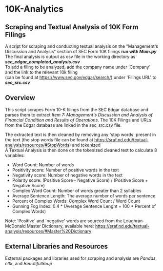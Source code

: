 # 10K-Analytics
## Scraping and Textual Analysis of 10K Form Filings
A script for scraping and conducting textual analysis on the "Management's Discussion and Analysis" section of SEC Form 10K filings
**run with *Main.py***<br>
The final analysis is output as csv file in the working directory as ***sec_edgar_completed_analysis.csv***<br>
To add a filing to be analyzed, add the company name under 'Company' and the link to the relevant 10k filing  <br> (can be found at https://www.sec.gov/edgar/search/) under 'Filings URL' to ***sec_src.csv***


## Overview
This script scrapes Form 10-K filings from the SEC Edgar database and parses them to extract *Item 7: Management's Discussion and Analysis of Financial Condition and Results of Operations*. The 10K Filings and URLs from the Edgar database are linked in the sec_src.csv file.

The extracted text is then cleaned by removing any 'stop words' present in the text (the stop words file can be found at https://sraf.nd.edu/textual-analysis/resources/#StopWords) and tokenized<br>
A Textual Analysis is then done on the tokenized cleaned text to calculate 8 variables:

* Word Count: Number of words
* Positivity score: Number of positive words in the text
* Negativity score: Number of negative words in the text
* Polarity score: (Positive Score - Negative Score) / (Positive Score + Negative Score)
* Complex Word Count: Number of words greater than 2 syllables
* Average Sentence Length: The average number of words per sentence
* Percent of Complex Words: Complex Word Count / Word Count
* Gunning Fog Index: 0.4 * (Average Sentence Lenght + 100 * Percent of Complex Words)

Note: 'Positive' and 'negative' words are sourced from the Loughran-McDonald Master Dictionary, available here: https://sraf.nd.edu/textual-analysis/resources/#Master%20Dictionary

## External Libraries and Resources
External packages and libraries used for scraping and analysis are *Pandas*, *nltk*, and *BeautifulSoup*
